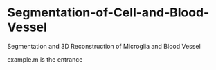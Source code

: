 # Segmentation-of-Cell-and-Blood-Vessel
Segmentation and 3D Reconstruction of Microglia and Blood Vessel 

example.m is the entrance
